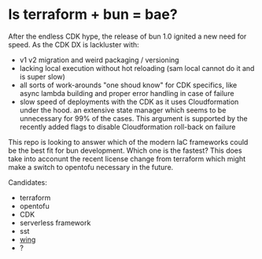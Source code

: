 # Is terraform + bun = bae?

After the endless CDK hype, the release of bun 1.0 ignited a new need for speed. As the CDK DX is
lackluster with:
- v1 v2 migration and weird packaging / versioning
- lacking local execution without hot reloading (sam local cannot do it and is super slow)
- all sorts of work-arounds "one shoud know" for CDK specifics, like async lambda building and
  proper error handling in case of failure
- slow speed of deployments with the CDK as it uses Cloudformation under the hood. an extensive
  state manager which seems to be unnecessary for 99% of the cases. This argument is supported by
  the recently added flags to disable Cloudformation roll-back on failure


This repo is looking to answer which of the modern IaC frameworks could be the best fit for bun
development. Which one is the fastest? This does take into acconunt the recent license change from
terraform which might make a switch to opentofu necessary in the future.


Candidates:
- terraform
- opentofu
- CDK
- serverless framework
- sst
- [wing](https://github.com/winglang/wing)
- ?
